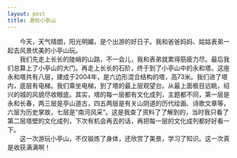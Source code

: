 ```yaml
---
layout: post
title: 游玩小亭山
---
```



　　今天，天气晴朗，阳光明媚，是个出游的好日子。我和爸爸妈妈、姑姑表弟一起去风景优美的小亭山玩。    
　　我们先走上长长的陡峭的山路，不一会儿，我和表弟就累得筋疲力尽。最后我们总算上了小亭山的大门。再走上长长的石阶，终于到了小亭山中的永和塔。这座永和塔共有八层，建成于2004年，是六边形混合结构的塔，高73米。我们进了塔内，底层有电梯。我们乘坐电梯，到了塔的最上层观望台。从最上面极目远眺，绍兴的城的风貌尽收眼底。其实，塔的每一层都有文化成列，主题都不同，第一层是永和长春，两三层是亭山道古，四五两层是有关山阴道的历代绘画、诗歌文章等，六层为历史掌故，七层是“南河风采”。这是我查了资料了了解到的，当时我只看了第二层塔壁的文化成列，下次有机会再去的话，再把每一层的文化成列都好好看一下。    
　　这一次游玩小亭山，不仅锻炼了身体，还欣赏了美景，学习了知识。这一次真是收获满满啊！    
